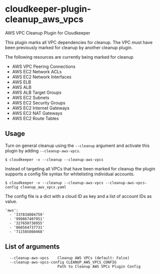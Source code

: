 # cloudkeeper-plugin-cleanup_aws_vpcs
AWS VPC Cleanup Plugin for Cloudkeeper

This plugin marks all VPC dependencies for cleanup. The VPC must have been previously marked for cleanup by another cleanup plugin.

The following resources are currently being marked for cleanup
* AWS VPC Peering Connections
* AWS EC2 Network ACLs
* AWS EC2 Network Interfaces
* AWS ELB
* AWS ALB
* AWS ALB Target Groups
* AWS EC2 Subnets
* AWS EC2 Security Groups
* AWS EC2 Internet Gateways
* AWS EC2 NAT Gateways
* AWS EC2 Route Tables

## Usage
Turn on general cleanup using the `--cleanup` argument and activate this plugin by adding `--cleanup-aws-vpcs`.
```
$ cloudkeeper -v --cleanup --cleanup-aws-vpcs
```

Instead of targeting all VPCs that have been marked for cleanup the plugin supports a config file syntax for whitelisting individual accounts.
```
$ cloudkeeper -v --cleanup --cleanup-aws-vpcs --cleanup-aws-vpcs-config cleanup_aws_vpcs.yaml
```

The config file is a dict with a cloud ID as key and a list of account IDs as value.
```
'aws':
  - '337834004759'
  - '999867407951'
  - '327650738955'
  - '068564737731'
  - '711585860468'
```

## List of arguments
```
  --cleanup-aws-vpcs    Cleanup AWS VPCs (default: False)
  --cleanup-aws-vpcs-config CLEANUP_AWS_VPCS_CONFIG
                        Path to Cleanup AWS VPCs Plugin Config
```
